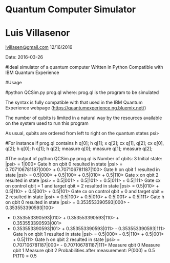# Quantum Computer Simulator
# Luis Villasenor
 lvillasen@gmail.com
 12/16/2016

Date: 2016-03-26

#Ideal simulator of a quantum computer 
Written in Python 
Compatible with IBM Quantum Experience

#Usage 

#python QCSim.py prog.ql
where:
prog.ql is the program to be simulated

The syntax is fully compatible with that used in the IBM Quantum 
Experience webpage (https://quantumexperience.ng.bluemix.net/)

The number of qubits is limited in a natural way by the resources 
available on the system used to run this program

As usual, qubits are ordered from left to right on the quantum states psi>

#For instance if prog.ql contains
h q[0];
h q[1];
x q[2];
cx q[1], q[2];
cx q[0], q[2];
h q[0];
h q[1];
h q[2];
measure q[0];
measure q[1];
measure q[2];

#The output of python QCSim.py prog.ql is
Number of qbits:  3
Initial state: |psi> = 1|000>
Gate h on qbit 0
	resulted in state |psi> = 0.707106781187|000> + 0.707106781187|100> 
Gate h on qbit 1
	resulted in state |psi> = 0.5|000> + 0.5|100> + 0.5|010> + 0.5|110> 
Gate x on qbit 2
	resulted in state |psi> = 0.5|001> + 0.5|101> + 0.5|011> + 0.5|111> 
Gate cx on control qbit = 1  and target qbit = 2
	resulted in state |psi> = 0.5|010> + 0.5|110> + 0.5|001> + 0.5|101> 
Gate cx on control qbit = 0  and target qbit = 2
	resulted in state |psi> = 0.5|100> + 0.5|010> + 0.5|001> + 0.5|111> 
Gate h on qbit 0
	resulted in state |psi> = 0.353553390593|000> - 0.353553390593|100> 
+ 0.353553390593|010> + 0.353553390593|110> + 0.353553390593|001> 
+ 0.353553390593|101> + 0.353553390593|011> - 0.353553390593|111> 
Gate h on qbit 1
	resulted in state |psi> = 0.5|000> - 0.5|110> + 0.5|001> + 0.5|111> 
Gate h on qbit 2
	resulted in state |psi> = 0.707106781187|000> - 0.707106781187|111> 
Measure qbit 0
Measure qbit 1
Measure qbit 2
Probabilities after measurement:
P(000) = 0.5
P(111) = 0.5